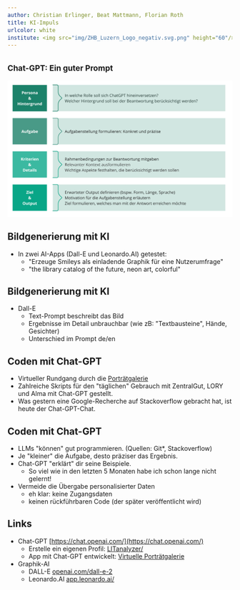 ```yaml
---
author: Christian Erlinger, Beat Mattmann, Florian Roth
title: KI-Impuls
urlcolor: white
institute: <img src="img/ZHB_Luzern_Logo_negativ.svg.png" height="60"/><br/><small>ZHB Luzern - KI-Impuls, 20.02.2024</small><br/><img src="img/CC_BY_icon.svg.png" width="100px"/>
---
```


## <small>Chat-GPT: Ein guter Prompt</small>
<img src="img/MABE_Frame01_cropped.jpg"/>

## Bildgenerierung mit KI

* In zwei AI-Apps (Dall-E und Leonardo.AI) getestet:
  * "Erzeuge Smileys als einladende Graphik für eine Nutzerumfrage"
  * "the library catalog of the future, neon art, colorful"
  
## Bildgenerierung mit KI

* Dall-E
  * Text-Prompt beschreibt das Bild
  * Ergebnisse im Detail unbrauchbar (wie zB: "Textbausteine", Hände, Gesichter)
  * Unterschied im Prompt de/en

## Coden mit Chat-GPT

* Virtueller Rundgang durch die [Porträtgalerie](https://visualize-portrait-gallery-zhbluzern-33d2b4c7506284a907344ee898.gitlab.io/src/index.html)
* Zahlreiche Skripts für den "täglichen" Gebrauch mit ZentralGut, LORY und Alma mit Chat-GPT gestellt.
* Was gestern eine Google-Recherche auf Stackoverflow gebracht hat, ist heute der Chat-GPT-Chat.

## Coden mit Chat-GPT

* LLMs "können" gut programmieren. (Quellen: Git*, Stackoverflow)
* Je "kleiner" die Aufgabe, desto präziser das Ergebnis.
* Chat-GPT "erklärt" dir seine Beispiele. 
  * So viel wie in den letzten 5 Monaten habe ich schon lange nicht gelernt!
* Vermeide die Übergabe personalisierter Daten
  * eh klar: keine Zugangsdaten
  * keinen rückführbaren Code (der später veröffentlicht wird)

## Links

* Chat-GPT [https://chat.openai.com/](https://chat.openai.com/)
  * Erstelle ein eigenen Profil: [LITanalyzer/](https://github.com/bemattmann/LITanalyzer)
  * App mit Chat-GPT entwickelt: [Virtuelle Porträtgalerie](https://visualize-portrait-gallery-zhbluzern-33d2b4c7506284a907344ee898.gitlab.io/src/index.html)
* Graphik-AI
  * DALL-E [openai.com/dall-e-2](https://openai.com/dall-e-2)
  * Leonardo.AI [app.leonardo.ai/](https://app.leonardo.ai/)